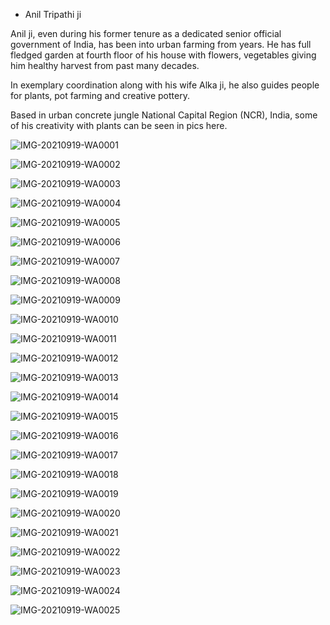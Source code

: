 * Anil Tripathi ji 

Anil ji, even during his former tenure as a dedicated senior official government of India, has been into urban farming from years. He has full fledged garden at fourth floor of his house with flowers, vegetables giving him healthy harvest from past many decades. 

In exemplary coordination along with his wife Alka ji, he also guides people for plants, pot farming and creative pottery. 

Based in urban concrete jungle National Capital Region (NCR), India, some of his creativity with plants can be seen in pics here.

![IMG-20210919-WA0001](IMG-20210919-WA0001.jpg)

![IMG-20210919-WA0002](IMG-20210919-WA0002.jpg)

![IMG-20210919-WA0003](IMG-20210919-WA0003.jpg)

![IMG-20210919-WA0004](IMG-20210919-WA0004.jpg)

![IMG-20210919-WA0005](IMG-20210919-WA0005.jpg)

![IMG-20210919-WA0006](IMG-20210919-WA0006.jpg)

![IMG-20210919-WA0007](IMG-20210919-WA0007.jpg)

![IMG-20210919-WA0008](IMG-20210919-WA0008.jpg)

![IMG-20210919-WA0009](IMG-20210919-WA0009.jpg)

![IMG-20210919-WA0010](IMG-20210919-WA0010.jpg)

![IMG-20210919-WA0011](IMG-20210919-WA0011.jpg)

![IMG-20210919-WA0012](IMG-20210919-WA0012.jpg)

![IMG-20210919-WA0013](IMG-20210919-WA0013.jpg)

![IMG-20210919-WA0014](IMG-20210919-WA0014.jpg)

![IMG-20210919-WA0015](IMG-20210919-WA0015.jpg)

![IMG-20210919-WA0016](IMG-20210919-WA0016.jpg)

![IMG-20210919-WA0017](IMG-20210919-WA0017.jpg)

![IMG-20210919-WA0018](IMG-20210919-WA0018.jpg)

![IMG-20210919-WA0019](IMG-20210919-WA0019.jpg)

![IMG-20210919-WA0020](IMG-20210919-WA0020.jpg)

![IMG-20210919-WA0021](IMG-20210919-WA0021.jpg)

![IMG-20210919-WA0022](IMG-20210919-WA0022.jpg)

![IMG-20210919-WA0023](IMG-20210919-WA0023.jpg)

![IMG-20210919-WA0024](IMG-20210919-WA0024.jpg)

![IMG-20210919-WA0025](IMG-20210919-WA0025.jpg)







